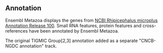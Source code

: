 Annotation
----------

Ensembl Metazoa displays the genes from [NCBI Rhipicephalus microplus Annotation Release 100](https://www.ncbi.nlm.nih.gov/genome/annotation_euk/Rhipicephalus_microplus/100).
Small RNA features, protein features and cross-references have been
annotated by Ensembl Metazoa.

The original TIGMIC Group[2,3] annotation added as a separate "CNCB-NGDC annotation" track.

